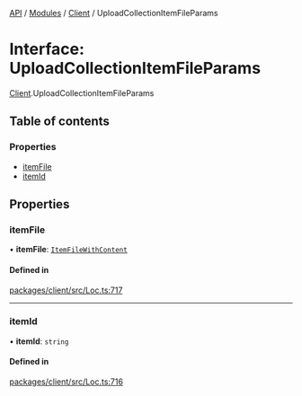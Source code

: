 [API](../API.md) / [Modules](../modules.md) / [Client](../modules/Client.md) / UploadCollectionItemFileParams

# Interface: UploadCollectionItemFileParams

[Client](../modules/Client.md).UploadCollectionItemFileParams

## Table of contents

### Properties

- [itemFile](Client.UploadCollectionItemFileParams.md#itemfile)
- [itemId](Client.UploadCollectionItemFileParams.md#itemid)

## Properties

### itemFile

• **itemFile**: [`ItemFileWithContent`](../classes/Client.ItemFileWithContent.md)

#### Defined in

[packages/client/src/Loc.ts:717](https://github.com/logion-network/logion-api/blob/main/packages/client/src/Loc.ts#L717)

___

### itemId

• **itemId**: `string`

#### Defined in

[packages/client/src/Loc.ts:716](https://github.com/logion-network/logion-api/blob/main/packages/client/src/Loc.ts#L716)
